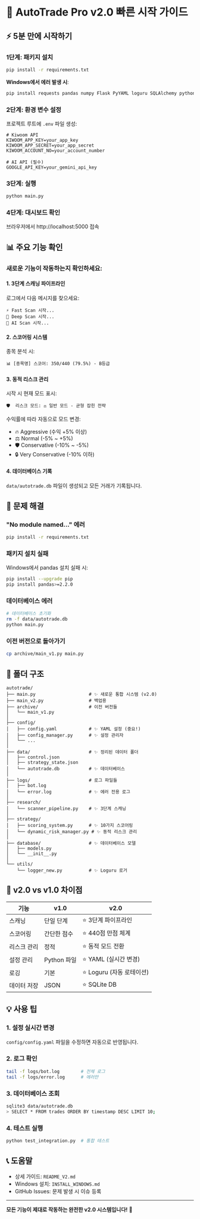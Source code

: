 # 🚀 AutoTrade Pro v2.0 빠른 시작 가이드

## ⚡ 5분 만에 시작하기

### 1단계: 패키지 설치
```bash
pip install -r requirements.txt
```

**Windows에서 에러 발생 시**:
```bash
pip install requests pandas numpy Flask PyYAML loguru SQLAlchemy python-dotenv websocket-client google-generativeai
```

### 2단계: 환경 변수 설정
프로젝트 루트에 `.env` 파일 생성:
```env
# Kiwoom API
KIWOOM_APP_KEY=your_app_key
KIWOOM_APP_SECRET=your_app_secret
KIWOOM_ACCOUNT_NO=your_account_number

# AI API (필수)
GOOGLE_API_KEY=your_gemini_api_key
```

### 3단계: 실행
```bash
python main.py
```

### 4단계: 대시보드 확인
브라우저에서 http://localhost:5000 접속

## 📊 주요 기능 확인

### 새로운 기능이 작동하는지 확인하세요:

#### 1. 3단계 스캐닝 파이프라인
로그에서 다음 메시지를 찾으세요:
```
⚡ Fast Scan 시작...
🔬 Deep Scan 시작...
🤖 AI Scan 시작...
```

#### 2. 스코어링 시스템
종목 분석 시:
```
📊 [종목명] 스코어: 350/440 (79.5%) - B등급
```

#### 3. 동적 리스크 관리
시작 시 현재 모드 표시:
```
🛡️  리스크 모드: ⚖️ 일반 모드 - 균형 잡힌 전략
```

수익률에 따라 자동으로 모드 변경:
- 🔥 Aggressive (수익 +5% 이상)
- ⚖️ Normal (-5% ~ +5%)
- 🛡️ Conservative (-10% ~ -5%)
- 🔒 Very Conservative (-10% 이하)

#### 4. 데이터베이스 기록
`data/autotrade.db` 파일이 생성되고 모든 거래가 기록됩니다.

## 🔧 문제 해결

### "No module named..." 에러
```bash
pip install -r requirements.txt
```

### 패키지 설치 실패
Windows에서 pandas 설치 실패 시:
```bash
pip install --upgrade pip
pip install pandas>=2.2.0
```

### 데이터베이스 에러
```bash
# 데이터베이스 초기화
rm -f data/autotrade.db
python main.py
```

### 이전 버전으로 돌아가기
```bash
cp archive/main_v1.py main.py
```

## 📁 폴더 구조

```
autotrade/
├── main.py                    # ✨ 새로운 통합 시스템 (v2.0)
├── main_v2.py                 # 백업용
├── archive/                   # 이전 버전들
│   └── main_v1.py
│
├── config/
│   ├── config.yaml            # ✨ YAML 설정 (중요!)
│   ├── config_manager.py      # ✨ 설정 관리자
│   └── ...
│
├── data/                      # ✨ 정리된 데이터 폴더
│   ├── control.json
│   ├── strategy_state.json
│   └── autotrade.db           # ✨ 데이터베이스
│
├── logs/                      # 로그 파일들
│   ├── bot.log
│   └── error.log              # ✨ 에러 전용 로그
│
├── research/
│   └── scanner_pipeline.py    # ✨ 3단계 스캐닝
│
├── strategy/
│   ├── scoring_system.py      # ✨ 10가지 스코어링
│   └── dynamic_risk_manager.py # ✨ 동적 리스크 관리
│
├── database/                  # ✨ 데이터베이스 모델
│   ├── models.py
│   └── __init__.py
│
└── utils/
    └── logger_new.py          # ✨ Loguru 로거
```

## 🎯 v2.0 vs v1.0 차이점

| 기능 | v1.0 | v2.0 |
|------|------|------|
| 스캐닝 | 단일 단계 | ⭐ 3단계 파이프라인 |
| 스코어링 | 간단한 점수 | ⭐ 440점 만점 체계 |
| 리스크 관리 | 정적 | ⭐ 동적 모드 전환 |
| 설정 관리 | Python 파일 | ⭐ YAML (실시간 변경) |
| 로깅 | 기본 | ⭐ Loguru (자동 로테이션) |
| 데이터 저장 | JSON | ⭐ SQLite DB |

## 💡 사용 팁

### 1. 설정 실시간 변경
`config/config.yaml` 파일을 수정하면 자동으로 반영됩니다.

### 2. 로그 확인
```bash
tail -f logs/bot.log        # 전체 로그
tail -f logs/error.log      # 에러만
```

### 3. 데이터베이스 조회
```bash
sqlite3 data/autotrade.db
> SELECT * FROM trades ORDER BY timestamp DESC LIMIT 10;
```

### 4. 테스트 실행
```bash
python test_integration.py  # 통합 테스트
```

## 📞 도움말

- 상세 가이드: `README_V2.md`
- Windows 설치: `INSTALL_WINDOWS.md`
- GitHub Issues: 문제 발생 시 이슈 등록

---

**모든 기능이 제대로 작동하는 완전한 v2.0 시스템입니다!** 🎉
